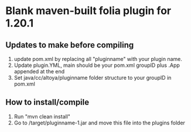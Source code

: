 # Blank maven-built folia plugin for 1.20.1
## Updates to make before compiling
1. update pom.xml by replacing all "pluginname" with your plugin name.
2. Update plugin.YML, main should be your pom.xml groupID plus .App appended at the end
3. Set java/cc/altoya/pluginname folder structure to your groupID in pom.xml

## How to install/compile
1. Run "mvn clean install"
2. Go to /target/pluginname-1.jar and move this file into the plugins folder
